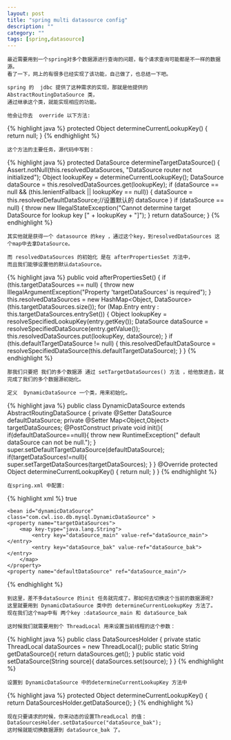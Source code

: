 ```yaml
---
layout: post
title: "spring multi datasource config"
description: ""
category: ""
tags: [spring,datasource]
---
```

	最近需要用到一个spring对多个数据源进行查询的问题，每个请求查询可能都是不一样的数据源。
	看了一下，网上的有很多已经实现了该功能，自己做了，也总结一下吧。
	
	spring 的  jdbc 提供了这种需求的实现，那就是他提供的  AbstractRoutingDataSource 类，
	通过继承这个类，就能实现相应的功能。
	
	他会让你去  override 以下方法:
	
{% highlight java %}
	protected Object determineCurrentLookupKey() {
		return null;
	}
{% endhighlight %}

	这个方法的主要任务，源代码中写到：
{% highlight java %}
protected DataSource determineTargetDataSource() {
	Assert.notNull(this.resolvedDataSources, "DataSource router not initialized");
	Object lookupKey = determineCurrentLookupKey();
	DataSource dataSource = this.resolvedDataSources.get(lookupKey);
	if (dataSource == null && (this.lenientFallback || lookupKey == null)) {
		dataSource = this.resolvedDefaultDataSource;//设置默认的 dataSource
	}
	if (dataSource == null) {
		throw new IllegalStateException("Cannot determine target DataSource 
		for lookup key [" + lookupKey + "]");
	}
	return dataSource;
}
{% endhighlight %}
	
	其实他就是获得一个 datasource 的key ，通过这个key，到resolvedDataSources 这个map中去拿DataSource。
	
	而 resolvedDataSources 的初始化 是在 afterPropertiesSet 方法中，
	而且我们能够设置他的默认dataSource。
{% highlight java %}
public void afterPropertiesSet() {
	if (this.targetDataSources == null) {
		throw new IllegalArgumentException("Property 'targetDataSources' is required");
	}
	this.resolvedDataSources = new HashMap<Object, DataSource>(this.targetDataSources.size());
	for (Map.Entry entry : this.targetDataSources.entrySet()) {
		Object lookupKey = resolveSpecifiedLookupKey(entry.getKey());
		DataSource dataSource = resolveSpecifiedDataSource(entry.getValue());
		this.resolvedDataSources.put(lookupKey, dataSource);
	}
	if (this.defaultTargetDataSource != null) {
		this.resolvedDefaultDataSource = resolveSpecifiedDataSource(this.defaultTargetDataSource);
	}
}
{% endhighlight %}
	
	那我们只要把 我们的多个数据源 通过 setTargetDataSources() 方法 ，给他放进去，就完成了我们的多个数据源初始化。
	
	定义  DynamicDataSource 一个类，用来初始化。
{% highlight java %}
public class DynamicDataSource extends AbstractRoutingDataSource {
	private @Setter DataSource defaultDataSource;
	private @Setter Map<Object,Object> targetDataSources;
	@PostConstruct
	private void init(){
		if(defaultDataSource==null){
			throw new RuntimeException(" default dataSource can not be null.");
		}
		super.setDefaultTargetDataSource(defaultDataSource);
		if(targetDataSources!=null){
			super.setTargetDataSources(targetDataSources);
		}
	}
	@Override
	protected Object determineCurrentLookupKey() {
	return null;
	}
}
{% endhighlight %}

	在spring.xml 中配置:
{% highlight xml %}
	<bean id="dataSource_main" class="org.springframework.jndi.JndiObjectFactoryBean">
		<property name="jndiName" value="jndi/jpa"></property>
		<property name="resourceRef">
			<value>true</value>
		</property>
	</bean>  
	
	<bean id="dynamicDataSource" class="com.cwl.iso.db.mysql.DynamicDataSource" >
    <property name="targetDataSources">
        <map key-type="java.lang.String">
           	<entry key="dataSource_main" value-ref="dataSource_main"></entry>
            <entry key="dataSource_bak" value-ref="dataSource_bak"></entry>
        </map>
    </property>
    <property name="defaultDataSource" ref="dataSource_main"/>
{% endhighlight %}

   	到这里，差不多dataSource 的init 任务就完成了。那如何去切换这个当前的数据源呢?
   	这里就要用到 DynamicDataSource 类中的 determineCurrentLookupKey 方法了。
   	现在我们这个map中有 两个key :dataSource_main 和 dataSource_bak
   	
   	这时候我们就需要用到个 ThreadLocal 用来设置当前线程的这个参数：
{% highlight java %}
public class DataSourcesHolder {
	private static ThreadLocal<String> dataSources = new ThreadLocal<String>();
	public static String getDataSource(){
		return dataSources.get();
	}
	public static void setDataSource(String source){
		dataSources.set(source);
	}
}
{% endhighlight %}
 	
 	设置到 DynamicDataSource 中的determineCurrentLookupKey 方法中 
{% highlight java %}
protected Object determineCurrentLookupKey() {
	return DataSourcesHolder.getDataSource();
}
{% endhighlight %}
	
	现在只要请求的时候，你来动态的设置ThreadLocal 的值：
	DataSourcesHolder.setDataSource("dataSource_bak");
	这时候就能切换数据源到 dataSource_bak 了。
